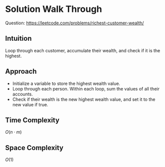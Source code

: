 # Solution Walk Through
Question: https://leetcode.com/problems/richest-customer-wealth/

## Intuition
Loop through each customer, accumulate their wealth, and check if it is the highest.

## Approach
- Initialize a variable to store the highest wealth value.
- Loop through each person. Within each loop, sum the values of all their accounts.
- Check if their wealth is the new highest wealth value, and set it to the new value if true.

## Time Complexity
$O(n \cdot m)$

## Space Complexity
$O(1)$